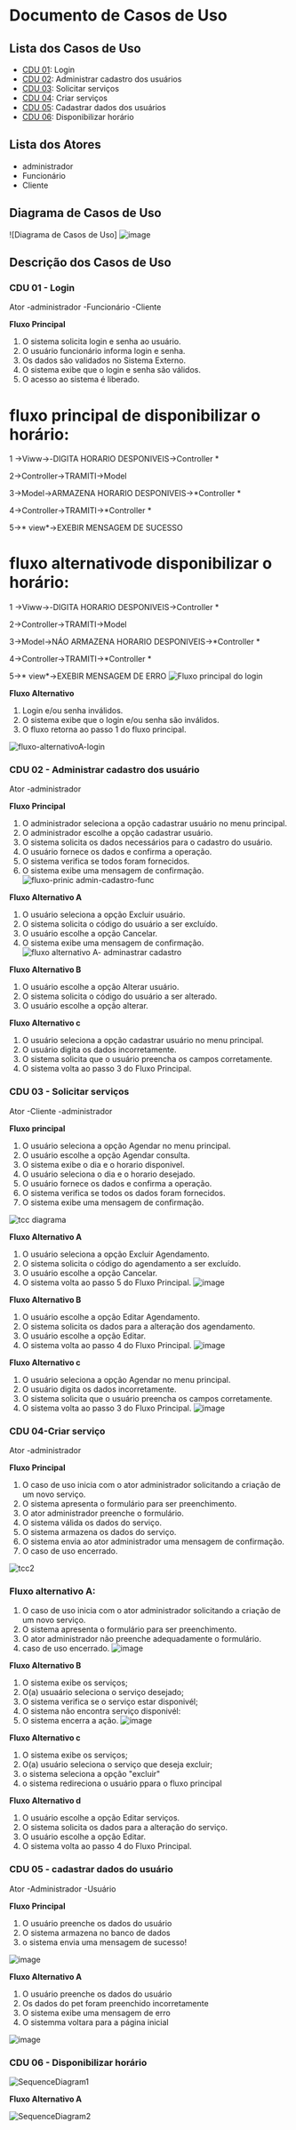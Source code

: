 # Documento de Casos de Uso

## Lista dos Casos de Uso

 - [CDU 01](#CDU-01): Login
 - [CDU 02](#CDU-02): Administrar cadastro dos usuários
 - [CDU 03](#CDU-03): Solicitar serviços
 - [CDU 04](#CDU-04): Criar serviços
 - [CDU 05](#CDU-05): Cadastrar dados dos usuários
 - [CDU 06](#CDU-06): Disponibilizar horário

## Lista dos Atores
- administrador <br>
- Funcionário <br>
- Cliente

## Diagrama de Casos de Uso

![Diagrama de Casos de Uso] ![image](https://user-images.githubusercontent.com/111608418/207932705-c77ce4ea-4a61-4017-a72d-7b2836bde76a.png)

## Descrição dos Casos de Uso

### CDU 01 - Login
Ator
-administrador
-Funcionário
-Cliente 

**Fluxo Principal**

1. O sistema solicita login e senha ao usuário. 
2. O usuário funcionário informa login e senha. 
3. Os dados são validados no Sistema Externo. 
4. O sistema exibe que o login e senha são válidos. 
5. O acesso ao sistema é liberado.
# fluxo principal de disponibilizar o horário: #

1 ->Viww->-DIGITA HORARIO DESPONIVEIS->Controller *

2->Controller->TRAMITI->Model

3->Model->ARMAZENA HORARIO DESPONIVEIS->*Controller *

4->Controller->TRAMITI->*Controller *

5->* view*->EXEBIR MENSAGEM DE SUCESSO

# fluxo alternativode disponibilizar o horário: #

1 ->Viww->-DIGITA HORARIO DESPONIVEIS->Controller *

2->Controller->TRAMITI->Model

3->Model->NÁO ARMAZENA HORARIO DESPONIVEIS->*Controller *

4->Controller->TRAMITI->*Controller *

5->* view*->EXEBIR MENSAGEM DE ERRO
![Fluxo principal do login ](https://user-images.githubusercontent.com/111400121/201171669-6671bf8f-59bc-401e-a0d1-35ab5a762f33.jpg)


**Fluxo Alternativo**

1. Login e/ou senha inválidos.
2. O sistema exibe que o login e/ou senha são inválidos. 
3. O fluxo retorna ao passo 1 do fluxo principal.

![fluxo-alternativoA-login](https://user-images.githubusercontent.com/111400121/201171890-984f30a1-8127-4395-9891-f5edc97d229f.jpg)


### CDU 02 - Administrar cadastro dos usuário

Ator
-administrador

**Fluxo Principal** 

1. O administrador seleciona a opção cadastrar usuário no menu principal. 
2. O administrador escolhe a opção cadastrar usuário.
3. O sistema solicita os dados necessários para o cadastro do usuário.
4. O usuário fornece os dados e confirma a operação.
5. O sistema verifica se todos foram fornecidos.
6. O sistema exibe uma mensagem de confirmação.
![fluxo-prinic admin-cadastro-func](https://user-images.githubusercontent.com/111400121/201172431-b8740282-5b61-4b80-9889-9b1f862f6e5d.jpg)

**Fluxo Alternativo A**
 
1. O usuário seleciona a opção Excluir usuário. 
2. O sistema solicita o código do usuário a ser excluído. 
3. O usuário escolhe a opção Cancelar.
4. O sistema exibe uma mensagem de confirmação.
![fluxo alternativo   A- adminastrar cadastro](https://user-images.githubusercontent.com/111400121/201172605-a369bb32-dadd-4c65-a39b-744a6cd26fec.jpg)


**Fluxo Alternativo B**
 
1. O usuário escolhe a opção Alterar usuário. 
2. O sistema solicita o código do usuário a ser alterado. 
3. O usuário escolhe a opção alterar.

**Fluxo Alternativo c**
1. O usuário seleciona a opção cadastrar usuário no menu principal.
2. O usuário digita os dados incorretamente.
3. O sistema solicita que o usuário preencha os campos corretamente.
4. O sistema volta ao passo 3 do Fluxo Principal.


### CDU 03 - Solicitar serviços
Ator
-Cliente
-administrador

 **Fluxo principal**
1. O usuário seleciona a opção Agendar no menu principal.
2. O usuário escolhe a opção Agendar consulta.
3. O sistema exibe o dia e o horario disponivel.
4. O usuário seleciona o dia e o horario desejado.
5. O usuário fornece os dados e confirma a operação.
6. O sistema verifica se todos os dados foram fornecidos.
7. O sistema exibe uma mensagem de confirmação. 


![tcc diagrama](https://user-images.githubusercontent.com/111608418/207936561-63d9470c-cfc0-4074-b19e-af35979491fc.png)

**Fluxo Alternativo A**
1. O usuário seleciona a opção Excluir Agendamento. 
2. O sistema solicita o código do agendamento a ser excluído. 
3. O usuário escolhe a opção Cancelar. 
4. O sistema volta ao passo 5 do Fluxo Principal.
![image](https://user-images.githubusercontent.com/111608418/206539554-8e30512b-17b3-4dfc-a13d-37b332c8a130.png)


**Fluxo Alternativo B**
1. O usuário escolhe a opção Editar Agendamento. 
2. O sistema solicita os dados para a alteração dos agendamento. 
3. O usuário escolhe a opção Editar. 
4. O sistema volta ao passo 4 do Fluxo Principal.
![image](https://user-images.githubusercontent.com/111400121/206534271-197133fe-4c63-4ea3-80fa-ccc34d3021d0.png)


**Fluxo Alternativo c**
1. O usuário seleciona a opção Agendar no menu principal.
2. O usuário digita os dados incorretamente.
3. O sistema solicita que o usuário preencha os campos corretamente.
4. O sistema volta ao passo 3 do Fluxo Principal.
![image](https://user-images.githubusercontent.com/111400121/206539112-4d46892b-d342-4a8b-99b6-602fa700f16b.png)


### CDU 04-Criar serviço
Ator
-administrador

**Fluxo Principal**

1. O caso de uso inicia com o ator administrador solicitando a criação de um novo serviço.
2. O sistema apresenta o formulário para ser preenchimento.
3. O ator administrador preenche o formulário.
4. O sistema válida os dados do serviço.
5. O sistema armazena os dados do serviço.
6. O sistema envia ao ator administrador uma mensagem de confirmação.
7. O caso de uso encerrado.

![tcc2](https://user-images.githubusercontent.com/111608418/207936240-830c3799-f46d-444f-9f39-00e2b2eefdac.png)

### Fluxo alternativo A:

1. O caso de uso inicia com o ator administrador solicitando a criação de um novo serviço.
2. O sistema apresenta o formulário para ser preenchimento.
3. O ator administrador não preenche adequadamente o formulário. 
4. caso de uso encerrado.
![image](https://user-images.githubusercontent.com/111400121/200863985-f4bb1677-bc14-4889-9b89-6d295415e955.png)



**Fluxo Alternativo B**
1. O sistema exibe os serviços;
2. O(a) usuaário seleciona o serviço desejado;
3. O sistema verifica se o serviço estar disponivél;
4. O sistema não encontra serviço disponivél:
5. O sistema encerra a ação.
![image](https://user-images.githubusercontent.com/111400121/203131896-67fdef28-c9af-484e-b887-e34e4e32982e.png)

**Fluxo Alternativo c**
1. O sistema exibe os serviços;
2. O(a) usuário seleciona o serviço que deseja excluir;
3. o sistema seleciona a opção "excluir"
4. o sistema  redireciona o usuário ppara o fluxo principal

**Fluxo Alternativo d**
1. O usuário escolhe a opção Editar serviços. 
2. O sistema solicita os dados para a alteração do serviço. 
3. O usuário escolhe a opção Editar. 
4. O sistema volta ao passo 4 do Fluxo Principal.

### CDU 05 - cadastrar dados do usuário
Ator
-Administrador
-Usuário

**Fluxo Principal**
1. O usuário preenche os dados do usuário
2. O sistema armazena no banco de dados
3. o sistema envia uma mensagem de sucesso!

![image](https://user-images.githubusercontent.com/111400121/208182130-45b6b42a-6c36-420d-9905-cd8b44a57bfd.png)

**Fluxo Alternativo A**
1. O usuário preenche os dados do usuário
2. Os dados do pet foram preenchido incorretamente
3. O sistema exibe uma mensagem de erro
4. O sistemma voltara para a página inicial

![image](https://user-images.githubusercontent.com/111400121/208181864-ec9ae9f1-1d13-455b-978c-e49345b89b2d.png)

### CDU 06 - Disponibilizar horário

![SequenceDiagram1](https://user-images.githubusercontent.com/101880549/208558220-9459ccf5-ac70-4ed8-ab97-ab56896df295.jpg)

**Fluxo Alternativo A**

![SequenceDiagram2](https://user-images.githubusercontent.com/101880549/208558148-4ad02762-b41d-4f83-acb7-c73f70cc13ed.jpg)


